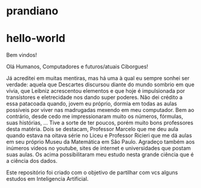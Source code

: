 # prandiano
# hello-world
Bem vindos!

Olá Humanos, Computadores e futuros/atuais Ciborgues!

Já acreditei em muitas mentiras, mas há uma à qual eu sempre sonhei ser verdade:
aquela que Descartes discursou diante do mundo sombrio em que vivia, que Leibniz
acrescentou elementos e que hoje é impulsionada por transístores e eletrecidade nos
dando super poderes.
Não dei crédito a essa patacoada quando, jovem eu próprio, dormia em todas as aulas
possíveis por viver nas madrugadas mexendo em meu computador. Bem ao contrário,
desde cedo me impressionaram muito os números, fórmulas, suas histórias, ...
Tive a sorte de ter poucos, porém muito bons professores desta matéria. Dois se destacam,
Professor Marcelo que me deu aula quando estava na oitava série no Liceu e Professor Ricieri
que me dá aulas em seu próprio Museu da Matemática em São Paulo.
Agradeço também aos inúmeros videos no youtube, sites de internet e universidades que postam
suas aulas. Os acima possibilitaram meu estudo nesta grande ciência que é a ciência dos dados.

Este repositório foi criado com o objetivo de partilhar com vcs alguns estudos em Inteligencia Artificial.
